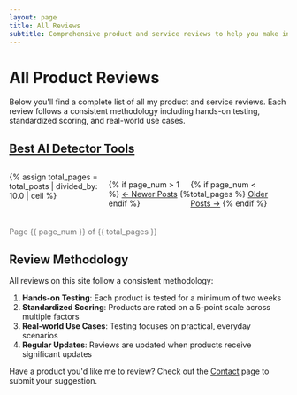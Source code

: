 ```yaml
---
layout: page
title: All Reviews
subtitle: Comprehensive product and service reviews to help you make informed decisions
---
```


# All Product Reviews

Below you'll find a complete list of all my product and service reviews. Each review follows a consistent methodology including hands-on testing, standardized scoring, and real-world use cases.

<div class="posts-list">
      <article class="post-preview">
        <a href="/blog/best-ai-detector-tools">
          <h2 class="post-title">Best AI Detector Tools</h2>
        </a>
      </article>  
</div>

<!-- Pagination links -->
<div class="pagination">
  {% assign total_pages = total_posts | divided_by: 10.0 | ceil %}
  
  {% if page_num > 1 %}
    <a href="{{ '/reviews' | relative_url }}{% if page_num > 2 %}/page{{ page_num | minus: 1 }}{% endif %}" class="btn btn-primary">&larr; Newer Posts</a>
  {% endif %}
  
  {% if page_num < total_pages %}
    <a href="{{ '/reviews/page' | append: page_num | plus: 1 | relative_url }}" class="btn btn-primary">Older Posts &rarr;</a>
  {% endif %}
</div>

<div class="pagination-info text-center">
  Page {{ page_num }} of {{ total_pages }}
</div>

<style>
.pagination {
  display: flex;
  justify-content: space-between;
  margin-top: 30px;
  margin-bottom: 20px;
}

.pagination-info {
  margin-bottom: 30px;
  color: #777;
}
</style>

## Review Methodology

All reviews on this site follow a consistent methodology:

1. **Hands-on Testing**: Each product is tested for a minimum of two weeks
2. **Standardized Scoring**: Products are rated on a 5-point scale across multiple factors
3. **Real-world Use Cases**: Testing focuses on practical, everyday scenarios
4. **Regular Updates**: Reviews are updated when products receive significant updates

Have a product you'd like me to review? Check out the [Contact](/contact.html) page to submit your suggestion. 